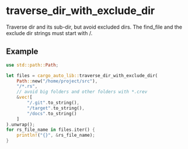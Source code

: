 # traverse_dir_with_exclude_dir

Traverse dir and its sub-dir, but avoid excluded dirs.
The find_file and the exclude dir strings must start with /.

## Example

```Rust
use std::path::Path;

let files = cargo_auto_lib::traverse_dir_with_exclude_dir(
    Path::new("/home/project/src"),
    "/*.rs",
    // avoid big folders and other folders with *.crev
    &vec![
        "/.git".to_string(),
        "/target".to_string(),
        "/docs".to_string()
    ]
).unwrap();
for rs_file_name in files.iter() {
    println!("{}", &rs_file_name);
}
```
